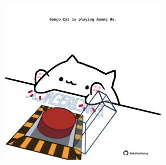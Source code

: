 <!-- built at 13/03/2022, 16:01:14 UTC -->
<p align="center">
  <img width="500" height="500" src="./ReadmeImage.svg">
</p>
